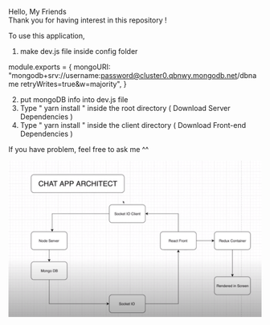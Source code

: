 Hello, My Friends  
Thank you for having interest in this repository ! 

To use this application, 

1. make dev.js file inside config folder  

module.exports = {
  mongoURI: "mongodb+srv://username:password@cluster0.qbnwy.mongodb.net/dbname retryWrites=true&w=majority",
}

2. put mongoDB info into dev.js file 
3. Type  " yarn install " inside the root directory  ( Download Server Dependencies ) 
4. Type " yarn install " inside the client directory ( Download Front-end Dependencies )


If you have problem, feel free to ask me ^^ 

![alt text](https://github.com/comradesurendra/react-chat-app/blob/master/doc/ChatApp%20Architec.PNG)
